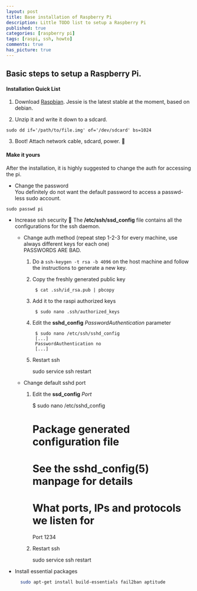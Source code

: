 ```yaml
---
layout: post
title: Base installation of Raspberry Pi
description: Little TODO list to setup a Raspberry Pi
published: true
categories: [raspberry pi]
tags: [raspi, ssh, howto]
comments: true
has_picture: true
---
```


Basic steps to setup a Raspberry Pi.
------------------------------------
<!--more-->

#### Installation Quick List
1. Download [Raspbian](https://www.raspberrypi.org/downloads/raspbian/ "Download Raspbian"). Jessie is the latest stable at the moment, based on debian.

2. Unzip it and write it down to a sdcard.  

```
sudo dd if='/path/to/file.img' of='/dev/sdcard' bs=1024
```

3. Boot! Attach network cable, sdcard, power. :tada:

#### Make it yours
After the installation, it is highly suggested to change the auth for accessing the pi.

- Change the password  
You definitely do not want the default password to access a passwd-less sudo account.  

```
sudo passwd pi
```

- Increase ssh security  :key:
The **/etc/ssh/ssd_config** file contains all the configurations for the ssh daemon.  

  - Change auth method (repeat step 1-2-3 for every machine, use always different keys for each one)  
  PASSWORDS ARE BAD.  
    1. Do a `ssh-keygen -t rsa -b 4096` on the host machine and follow the instructions to generate a new key.  

    2. Copy the freshly generated public key  

            $ cat .ssh/id_rsa.pub | pbcopy

    3. Add it to the raspi authorized keys

            $ sudo nano .ssh/authorized_keys

    4. Edit the **sshd_config** _PasswordAuthentication_ parameter  

            $ sudo nano /etc/ssh/sshd_config
            [...]
            PasswordAuthentication no
            [...]

    5. Restart ssh

        sudo service ssh restart


  - Change default sshd port

    1. Edit the **ssd_config** _Port_

        $ sudo nano /etc/sshd_config
        # Package generated configuration file  
        # See the sshd_config(5) manpage for details  
        # What ports, IPs and protocols we listen for
        Port 1234

    2. Restart ssh

        sudo service ssh restart


- Install essential packages

  ```bash
    sudo apt-get install build-essentials fail2ban aptitude
  ```
